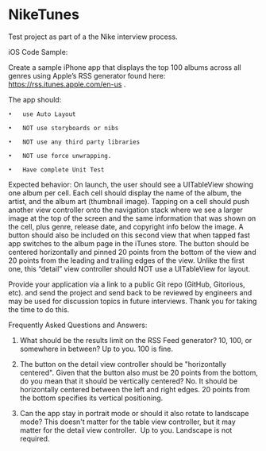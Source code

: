 # NikeTunes
Test project as part of a the Nike interview process.

iOS Code Sample:

Create a sample iPhone app that displays the top 100 albums across all genres using Apple’s RSS generator found here: https://rss.itunes.apple.com/en-us .

The app should: 

	•	use Auto Layout
	
	•	NOT use storyboards or nibs
	
	•	NOT use any third party libraries
	
	•	NOT use force unwrapping.
	
	•	Have complete Unit Test

Expected behavior:
On launch, the user should see a UITableView showing one album per cell. Each cell should display the name of the album, the artist, and the album art (thumbnail image). Tapping on a cell should push another view controller onto the navigation stack where we see a larger image at the top of the screen and the same information that was shown on the cell, plus genre, release date, and copyright info below the image. A button should also be included on this second view that when tapped fast app switches to the album page in the iTunes store. The button should be centered horizontally and pinned 20 points from the bottom of the view and 20 points from the leading and trailing edges of the view. Unlike the first one, this “detail” view controller should NOT use a UITableView for layout. 

Provide your application via a link to a public Git repo (GitHub, Gitorious, etc). and send the project and send back to be reviewed by engineers and may be used for discussion topics in future interviews. Thank you for taking the time to do this.


Frequently Asked Questions and Answers:

1. What should be the results limit on the RSS Feed generator? 10, 100, or somewhere in between?
Up to you. 100 is fine.

2. The button on the detail view controller should be "horizontally centered". Given that the button also must be 20 points from the bottom, do you mean that it should be vertically centered?
No. It should be horizontally centered between the left and right edges. 20 points from the bottom specifies its vertical positioning.

3. Can the app stay in portrait mode or should it also rotate to landscape mode? This doesn't matter for the table view controller, but it may matter for the detail view controller.
 Up to you. Landscape is not required.

